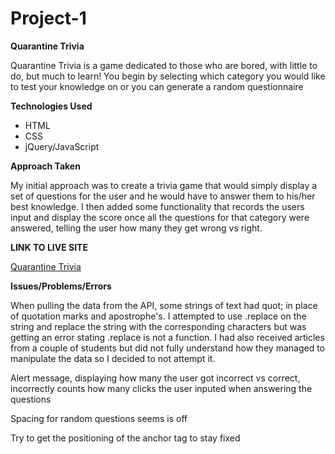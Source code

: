 # Project-1

**Quarantine Trivia**

Quarantine Trivia is a game dedicated to those who are bored, with little to do, but much to learn! You begin by selecting which category you would like to test your knowledge on or you can generate a random questionnaire

**Technologies Used**

- HTML
- CSS
- jQuery/JavaScript

**Approach Taken**

My initial approach was to create a trivia game that would simply display a set of questions for the user and he would have to answer them to his/her best knowledge. I then added some functionality that records the users input and display the score once all the questions for that category were answered, telling the user how many they get wrong vs right.

**LINK TO LIVE SITE**

[Quarantine Trivia](https://crzytaghi.github.io/)

**Issues/Problems/Errors**

When pulling the data from the API, some strings of text had quot; in place of quotation marks and apostrophe's. I attempted to use .replace on the string and replace the string with the corresponding characters but was getting an error stating .replace is not a function. I had also received articles from a couple of students but did not fully understand how they managed to manipulate the data so I decided to not attempt it.

Alert message, displaying how many the user got incorrect vs correct, incorrectly counts how many clicks the user inputed when answering the questions

Spacing for random questions seems is off

Try to get the positioning of the anchor tag to stay fixed
